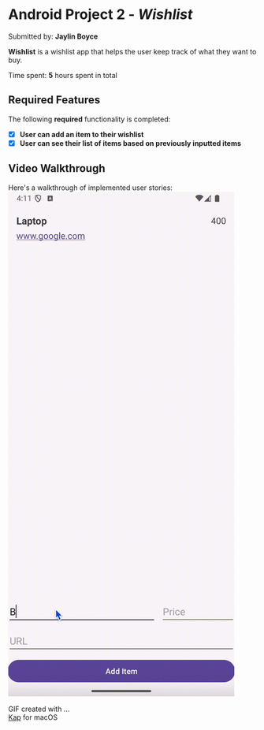 # Android Project 2 - *Wishlist*

Submitted by: **Jaylin Boyce**

**Wishlist** is a wishlist app that helps the user keep track of what they want to buy.

Time spent: **5** hours spent in total

## Required Features

The following **required** functionality is completed:

- [X] **User can add an item to their wishlist**
- [X] **User can see their list of items based on previously inputted items**

## Video Walkthrough
Here's a walkthrough of implemented user stories:
![MyGif ](./Wishlist.gif)
<!-- Replace this with whatever GIF tool you used! -->
GIF created with ...  
[Kap](https://getkap.co/) for macOS
